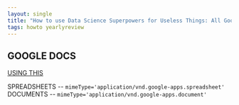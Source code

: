 ```yaml
---
layout: single
title: "How to use Data Science Superpowers for Useless Things: All Google Docs & Sheets Created within the Last Year"
tags: howto yearlyreview 
---
```


## GOOGLE DOCS

[USING THIS](https://developers.google.com/drive/api/v3/reference/files/list?apix=true&apix_params=%7B%22pageSize%22%3A1000%2C%22q%22%3A%22mimeType%3D%27application%2Fvnd.google-apps.spreadsheet%27%22%2C%22prettyPrint%22%3Atrue%7D#try-it)

SPREADSHEETS -- `mimeType='application/vnd.google-apps.spreadsheet'`
DOCUMENTS -- `mimeType='application/vnd.google-apps.document'`